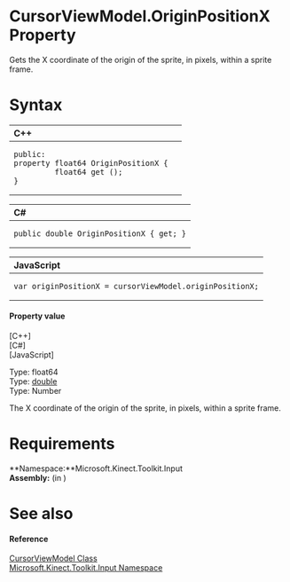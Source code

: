 CursorViewModel.OriginPositionX Property  
========================================  

Gets the X coordinate of the origin of the sprite, in pixels, within a sprite frame. <span id="syntaxSection"></span>

Syntax  
======  

<table>
<colgroup>
<col width="100%" />
</colgroup>
<thead>
<tr class="header">
<th align="left">C++</th>
</tr>
</thead>
<tbody>
<tr class="odd">
<td align="left"><pre><code>public:  
property float64 OriginPositionX {  
         float64 get ();  
}</code></pre></td>
</tr>
</tbody>
</table>

<table>
<colgroup>
<col width="100%" />
</colgroup>
<thead>
<tr class="header">
<th align="left">C#</th>
</tr>
</thead>
<tbody>
<tr class="odd">
<td align="left"><pre><code>public double OriginPositionX { get; }</code></pre></td>
</tr>
</tbody>
</table>

<table>
<colgroup>
<col width="100%" />
</colgroup>
<thead>
<tr class="header">
<th align="left">JavaScript</th>
</tr>
</thead>
<tbody>
<tr class="odd">
<td align="left"><pre><code>var originPositionX = cursorViewModel.originPositionX;</code></pre></td>
</tr>
</tbody>
</table>

<span id="ID4ER"></span>
#### Property value  

[C++]   
 [C\#]   
 [JavaScript]   

Type: float64  
Type: [double](http://msdn.microsoft.com/en-us/library/system.double.aspx)  
Type: Number  

The X coordinate of the origin of the sprite, in pixels, within a sprite frame.  

<span id="requirements"></span>

Requirements  
============  

**Namespace:**Microsoft.Kinect.Toolkit.Input  
**Assembly:** (in )  

<span id="ID4E3"></span>

See also  
========  

<span id="ID4E5"></span>
#### Reference  

[CursorViewModel Class](../../CursorViewModel_Class.md)  
 [Microsoft.Kinect.Toolkit.Input Namespace](../../../Kinect.Toolkit.Input.md)  



<!--Please do not edit the data in the comment block below.-->
<!--
TOCTitle : OriginPositionX Property
RLTitle : CursorViewModel.OriginPositionX Property
KeywordK : OriginPositionX property
KeywordK : CursorViewModel.OriginPositionX property
KeywordF : Microsoft.Kinect.Toolkit.Input.CursorViewModel.OriginPositionX
KeywordF : CursorViewModel.OriginPositionX
KeywordF : OriginPositionX
KeywordF : Microsoft.Kinect.Toolkit.Input.CursorViewModel.OriginPositionX
KeywordA : P:Microsoft.Kinect.Toolkit.Input.CursorViewModel.OriginPositionX
AssetID : P:Microsoft.Kinect.Toolkit.Input.CursorViewModel.OriginPositionX
Locale : en-us
CommunityContent : 1
APIType : Managed
APILocation : 
APIName : Microsoft.Kinect.Toolkit.Input.CursorViewModel.OriginPositionX
TargetOS : Windows
TopicType : kbSyntax
DevLang : VB
DevLang : CSharp
DevLang : JavaScript
DevLang : C++
DocSet : K4Wv2
ProjType : K4Wv2Proj
Technology : Kinect for Windows
Product : Kinect for Windows SDK v2
productversion : 20
-->
